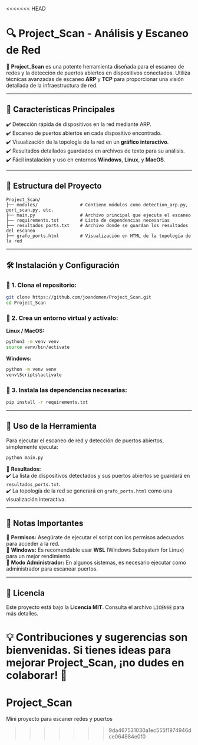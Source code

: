 <<<<<<< HEAD
# 🔍 Project_Scan - Análisis y Escaneo de Red

🚀 **Project_Scan** es una potente herramienta diseñada para el escaneo de redes y la detección de puertos abiertos en dispositivos conectados. Utiliza técnicas avanzadas de escaneo **ARP** y **TCP** para proporcionar una visión detallada de la infraestructura de red.

---

## 📌 Características Principales
✔️ Detección rápida de dispositivos en la red mediante ARP.  
✔️ Escaneo de puertos abiertos en cada dispositivo encontrado.  
✔️ Visualización de la topología de la red en un **gráfico interactivo**.  
✔️ Resultados detallados guardados en archivos de texto para su análisis.  
✔️ Fácil instalación y uso en entornos **Windows**, **Linux**, y **MacOS**.  

---

## 📂 Estructura del Proyecto
```
Project_Scan/
├── modules/                # Contiene módulos como detection_arp.py, port_scan.py, etc.
├── main.py                 # Archivo principal que ejecuta el escaneo
├── requirements.txt        # Lista de dependencias necesarias
├── resultados_ports.txt    # Archivo donde se guardan los resultados del escaneo
├── grafo_ports.html        # Visualización en HTML de la topología de la red
```

---

## 🛠️ Instalación y Configuración
### 🔹 1. Clona el repositorio:
```bash
git clone https://github.com/joandomen/Project_Scan.git
cd Project_Scan
```

### 🔹 2. Crea un entorno virtual y actívalo:
**Linux / MacOS:**
```bash
python3 -m venv venv
source venv/bin/activate
```
**Windows:**
```bash
python -m venv venv
venv\Scripts\activate
```

### 🔹 3. Instala las dependencias necesarias:
```bash
pip install -r requirements.txt
```

---

## 🚀 Uso de la Herramienta
Para ejecutar el escaneo de red y detección de puertos abiertos, simplemente ejecuta:
```bash
python main.py
```
📌 **Resultados:**  
✔️ La lista de dispositivos detectados y sus puertos abiertos se guardará en `resultados_ports.txt`.  
✔️ La topología de la red se generará en `grafo_ports.html` como una visualización interactiva.  

---

## 📢 Notas Importantes
🔹 **Permisos:** Asegúrate de ejecutar el script con los permisos adecuados para acceder a la red.  
🔹 **Windows:** Es recomendable usar **WSL** (Windows Subsystem for Linux) para un mejor rendimiento.  
🔹 **Modo Administrador:** En algunos sistemas, es necesario ejecutar como administrador para escanear puertos.  

---

## 📜 Licencia
Este proyecto está bajo la **Licencia MIT**. Consulta el archivo `LICENSE` para más detalles.

💡 **Contribuciones y sugerencias son bienvenidas**. Si tienes ideas para mejorar **Project_Scan**, ¡no dudes en colaborar! 🚀
=======
# Project_Scan
Mini proyecto para escaner redes y puertos
>>>>>>> 9da467531030a1ec555f1974946dce064884e0f0
